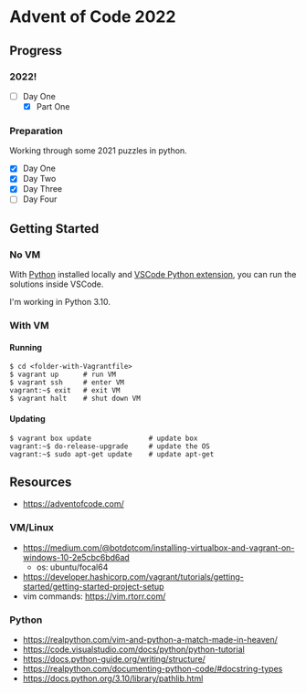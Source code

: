 # Advent of Code 2022

## Progress
### 2022!
* [ ] Day One
  * [x] Part One

### Preparation
Working through some 2021 puzzles in python.
* [x] Day One
* [x] Day Two
* [x] Day Three
* [ ] Day Four

## Getting Started
### No VM
With [Python](https://www.python.org/downloads/) installed locally and [VSCode Python extension](https://marketplace.visualstudio.com/items?itemName=ms-python.python), you can run the solutions inside VSCode.

I'm working in Python 3.10.

### With VM
#### Running

```
$ cd <folder-with-Vagrantfile>
$ vagrant up      # run VM
$ vagrant ssh     # enter VM
vagrant:~$ exit   # exit VM
$ vagrant halt    # shut down VM
```

#### Updating

```
$ vagrant box update              # update box
vagrant:~$ do-release-upgrade     # update the OS
vagrant:~$ sudo apt-get update    # update apt-get
```

## Resources
* https://adventofcode.com/

### VM/Linux
* https://medium.com/@botdotcom/installing-virtualbox-and-vagrant-on-windows-10-2e5cbc6bd6ad
  * os: ubuntu/focal64
* https://developer.hashicorp.com/vagrant/tutorials/getting-started/getting-started-project-setup
* vim commands: https://vim.rtorr.com/

### Python  
* https://realpython.com/vim-and-python-a-match-made-in-heaven/
* https://code.visualstudio.com/docs/python/python-tutorial
* https://docs.python-guide.org/writing/structure/
* https://realpython.com/documenting-python-code/#docstring-types
* https://docs.python.org/3.10/library/pathlib.html
